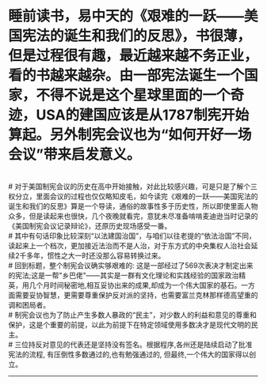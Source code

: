 <!-- 
.. link: 
.. description: 
.. tags: 读书
.. date: 2014/04/26 10:22:44
.. title: 艰难的一跃--美国宪法的诞生和我们的反思
.. slug: jian-nan-de-yi-yue
-->


# 睡前读书，易中天的《艰难的一跃——美国宪法的诞生和我们的反思》，书很薄，但是过程很有趣，最近越来越不务正业，看的书越来越杂。由一部宪法诞生一个国家，不得不说是这个星球里面的一个奇迹，USA的建国应该是从1787制宪开始算起。另外制宪会议也为“如何开好一场会议”带来启发意义。

<br/>
# 对于美国制宪会议的历史在高中开始接触，对此比较感兴趣，可是只是了解个三权分立，里面会议的过程也仅仅略知皮毛，如今读完《艰难的一跃——美国宪法的诞生和我们的反思》算是一个导读，通俗的故事性多于历史性，所以即使里面人物众多，但是读起来也很快，几个夜晚就看完，意犹未尽准备啃啃麦迪逊当时记录的《美国制宪会议记录辩论》，还原历史现场感受一番。
<!-- TEASER_END -->
<br/>
# 其中有句话印象比较深刻“以法建国治国”，与咱们以往老提的“依法治国”不同，读起来上一个档次，更加接近法治而不是人治，对于东方式的中央集权人治社会延续2千多年，惯性之大一时还没那么容易转换过来。
<br/>
# 回到标题，整个制宪会议确实够艰难的: 这是一部经过了569次表决才制定出来的宪法;这是一帮"乡巴佬"——其实是一群有文化理论和实践经验的国家政治精英，用几个月时间秘密地,相互妥协出来的成果,却成为一个伟大国家的基石。一方面需要妥协智慧，更需要尊重保护反对派的坚持，也需要富兰克林那样德高望重的调和困局者。
<br/>
# 制宪会议也为了防止产生多数人暴政的“民主”，对少数人的利益和意见的尊重和保护，这是个重要的前提，以此为前提下在特定领域使用多数决才是现代文明的民主。
<br/>
# 三位持反对意见的代表还是坚持没有签名。根据程序,各州还是陆续启动了批准宪法的流程, 有压倒性多数通过的,也有勉强通过的, 但最终,一个伟大的国家得以创立。

 * * *
